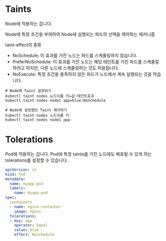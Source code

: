 # Taints

Node에 적용하는 겁니다.

Node에 특정 조건을 부여하여 Node에 실행되는 파드의 선택을 제어하는 매커니즘

taint-effect의 종류
* NoSchedule: 이 효과를 가진 노드는 파드를 스케줄링하지 않습니다.
* PreferNoSchedule: 이 효과를 가진 노드는 해당 테인트를 가진 파드를 스케줄링하려고 하지만, 다른 노드에 스케줄링하는 것도 허용됩니다.
* NoExecute: 특정 조건을 충족하지 않은 파드가 노드에서 계속 실행되는 것을 막습니다.

```
# Node에 Taint 설정하기
kubectl taint nodes 노드이름 키=값:테인트효과
kubectl taint nodes node1 app=blue:NoSchedule

# Node에 설정했던 Taint 제거하기
kubectl taint nodes 노드이름 키-
kubectl taint nodes node1 app-
```

# Tolerations

Pod에 적용하는 겁니다.
Pod에 특정 taints를 가진 노드에도 배포될 수 있게 하는 tolerations를 설정할 수 있습니다.

```yaml
apiVersion: v1
kind: Pod
metadata:
  name: myapp-pod
  labels:
    name: myapp-pod
spec:
  containers
  - name: nginx-container
    image: nginx
  tolerations:
  - key: app
    operator: Equal
    value: blue
    effect: Noschedule
```
